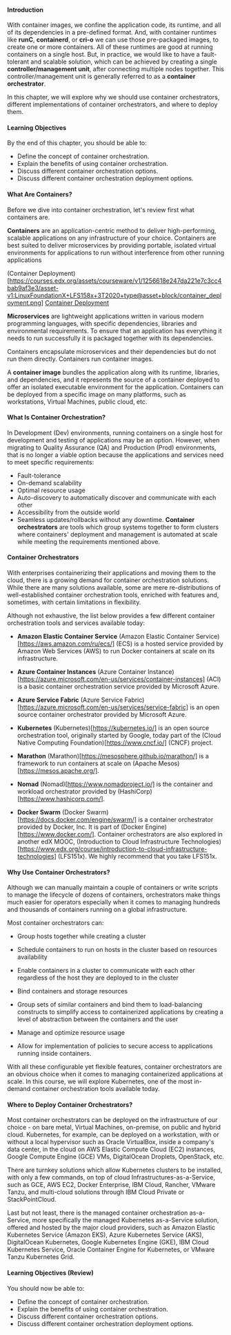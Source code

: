 #### Introduction

With container images, we confine the application code, its runtime, and all of its dependencies in a pre-defined format. And, with container runtimes like **runC**, **containerd**, or **cri-o** we can use those pre-packaged images, to create one or more containers. All of these runtimes are good at running containers on a single host. But, in practice, we would like to have a fault-tolerant and scalable solution, which can be achieved by creating a single **controller/management unit**, after connecting multiple nodes together. This controller/management unit is generally referred to as a **container orchestrator**. 

In this chapter, we will explore why we should use container orchestrators, different implementations of container orchestrators, and where to deploy them.

#### Learning Objectives

By the end of this chapter, you should be able to:

* Define the concept of container orchestration.
* Explain the benefits of using container orchestration.
* Discuss different container orchestration options.
* Discuss different container orchestration deployment options.

#### What Are Containers?

Before we dive into container orchestration, let's review first what containers are.

**Containers** are an application-centric method to deliver high-performing, scalable applications on any infrastructure of your choice. Containers are best suited to deliver microservices by providing portable, isolated virtual environments for applications to run without interference from other running applications

(Container Deployment)[https://courses.edx.org/assets/courseware/v1/1256618e247da221e7c3cc4bab9af3e3/asset-v1:LinuxFoundationX+LFS158x+3T2020+type@asset+block/container_deployment.png]
[Container Deployment](https://github.com/qodirovshohijahon/Introduction-to-Kubernetes/tree/master/img)

**Microservices** are lightweight applications written in various modern programming languages, with specific dependencies, libraries and environmental requirements. To ensure that an application has everything it needs to run successfully it is packaged together with its dependencies.

Containers encapsulate microservices and their dependencies but do not run them directly. Containers run container images.

A **container image** bundles the application along with its runtime, libraries, and dependencies, and it represents the source of a container deployed to offer an isolated executable environment for the application. Containers can be deployed from a specific image on many platforms, such as workstations, Virtual Machines, public cloud, etc.

#### What Is Container Orchestration?

In Development (Dev) environments, running containers on a single host for development and testing of applications may be an option. However, when migrating to Quality Assurance (QA) and Production (Prod) environments, that is no longer a viable option because the applications and services need to meet specific requirements:

  * Fault-tolerance
  * On-demand scalability
  * Optimal resource usage
  * Auto-discovery to automatically discover and communicate with each other
  * Accessibility from the outside world
  * Seamless updates/rollbacks without any downtime.
**Container orchestrators** are tools which group systems together to form clusters where containers' deployment and management is automated at scale while meeting the requirements mentioned above.

#### Container Orchestrators

With enterprises containerizing their applications and moving them to the cloud, there is a growing demand for container orchestration solutions. While there are many solutions available, some are mere re-distributions of well-established container orchestration tools, enriched with features and, sometimes, with certain limitations in flexibility.

Although not exhaustive, the list below provides a few different container orchestration tools and services available today:

*  **Amazon Elastic Container Service**
  (Amazon Elastic Container Service)[https://aws.amazon.com/ru/ecs/] (ECS) is a hosted service provided by Amazon Web Services (AWS) to run Docker containers at scale on its infrastructure.

*  **Azure Container Instances**
  (Azure Container Instance)[https://azure.microsoft.com/en-us/services/container-instances] (ACI) is a basic container orchestration service provided by Microsoft Azure.

*  **Azure Service Fabric**
  (Azure Service Fabric)[https://azure.microsoft.com/en-us/services/service-fabric] is an open source container orchestrator provided by Microsoft Azure.
*  **Kubernetes**
  (Kubernetes)[https://kubernetes.io/] is an open source orchestration tool, originally started by Google, today part of the (Cloud Native Computing Foundation)[https://www.cncf.io/] (CNCF) project.

*  **Marathon**
  (Marathon)[https://mesosphere.github.io/marathon/] is a framework to run containers at scale on (Apache Mesos)[https://mesos.apache.org/].

*  **Nomad**
  (Nomad)[https://www.nomadproject.io/] is the container and workload orchestrator provided by (HashiCorp)[https://www.hashicorp.com/].
  
*  **Docker Swarm**
  (Docker Swarm)[https://docs.docker.com/engine/swarm/] is a container orchestrator provided by Docker, Inc. It is part of (Docker Engine)[https://www.docker.com/].
  Container orchestrators are also explored in another edX MOOC, (Introduction to Cloud Infrastructure Technologies)[https://www.edx.org/course/introduction-to-cloud-infrastructure-technologies] (LFS151x). We highly recommend that you take LFS151x.  

#### Why Use Container Orchestrators?

Although we can manually maintain a couple of containers or write scripts to manage the lifecycle of dozens of containers, orchestrators make things much easier for operators especially when it comes to managing hundreds and thousands of containers running on a global infrastructure.

Most container orchestrators can:

* Group hosts together while creating a cluster

* Schedule containers to run on hosts in the cluster based on resources availability

* Enable containers in a cluster to communicate with each other regardless of the host they are deployed to in the cluster

* Bind containers and storage resources

* Group sets of similar containers and bind them to load-balancing constructs to simplify access to containerized applications by creating a level of abstraction between the containers and the user

* Manage and optimize resource usage

* Allow for implementation of policies to secure access to applications running inside containers.

With all these configurable yet flexible features, container orchestrators are an obvious choice when it comes to managing containerized applications at scale. In this course, we will explore Kubernetes, one of the most in-demand container orchestration tools available today.

#### Where to Deploy Container Orchestrators?

Most container orchestrators can be deployed on the infrastructure of our choice - on bare metal, Virtual Machines, on-premise, on public and hybrid cloud. Kubernetes, for example, can be deployed on a workstation, with or without a local hypervisor such as Oracle VirtualBox, inside a company's data center, in the cloud on AWS Elastic Compute Cloud (EC2) instances, Google Compute Engine (GCE) VMs, DigitalOcean Droplets, OpenStack, etc.

There are turnkey solutions which allow Kubernetes clusters to be installed, with only a few commands, on top of cloud Infrastructures-as-a-Service, such as GCE, AWS EC2, Docker Enterprise, IBM Cloud, Rancher, VMware Tanzu, and multi-cloud solutions through IBM Cloud Private or StackPointCloud.

Last but not least, there is the managed container orchestration as-a-Service, more specifically the managed Kubernetes as-a-Service solution, offered and hosted by the major cloud providers, such as Amazon Elastic Kubernetes Service (Amazon EKS), Azure Kubernetes Service (AKS), DigitalOcean Kubernetes, Google Kubernetes Engine (GKE), IBM Cloud Kubernetes Service, Oracle Container Engine for Kubernetes, or VMware Tanzu Kubernetes Grid.

#### Learning Objectives (Review)

You should now be able to:

* Define the concept of container orchestration.
* Explain the benefits of using container orchestration.
* Discuss different container orchestration options.
* Discuss different container orchestration deployment options.